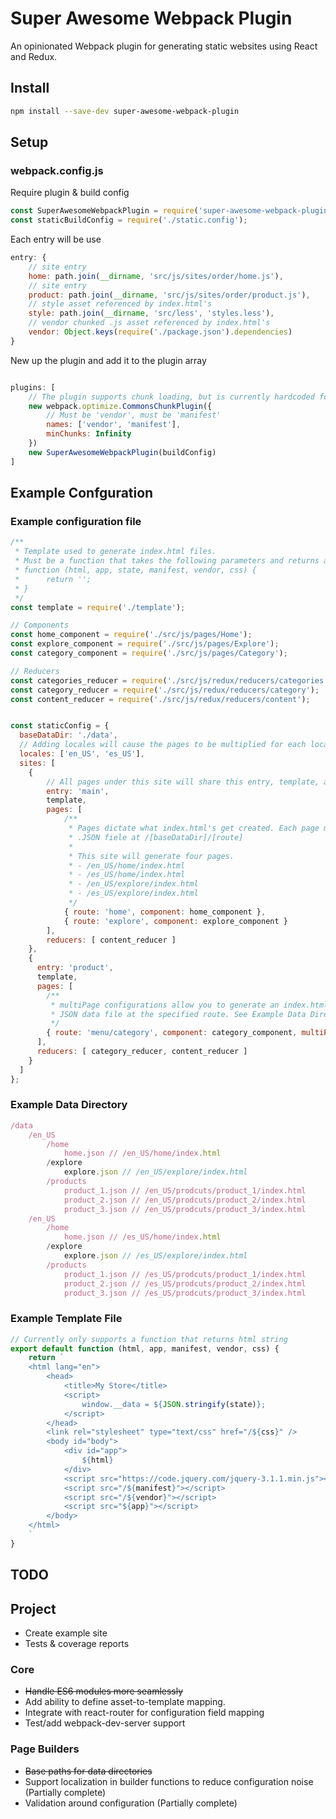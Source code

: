 # Super Awesome Webpack Plugin
An opinionated Webpack plugin for generating static websites using React and Redux.

## Install
```bash
npm install --save-dev super-awesome-webpack-plugin
```

## Setup


### webpack.config.js
Require plugin & build config
```javascript
const SuperAwesomeWebpackPlugin = require('super-awesome-webpack-plugin');
const staticBuildConfig = require('./static.config');
```
Each entry will be use
```javascript
entry: {
    // site entry
    home: path.join(__dirname, 'src/js/sites/order/home.js'),
    // site entry
    product: path.join(__dirname, 'src/js/sites/order/product.js'),
    // style asset referenced by index.html's
    style: path.join(__dirname, 'src/less', 'styles.less'),
    // vendor chunked .js asset referenced by index.html's
    vendor: Object.keys(require('./package.json').dependencies)
}
```
New up the plugin and add it to the plugin array
```javascript

plugins: [
    // The plugin supports chunk loading, but is currently hardcoded for vendor and manifest file only.
    new webpack.optimize.CommonsChunkPlugin({
        // Must be 'vendor', must be 'manifest'
        names: ['vendor', 'manifest'],
        minChunks: Infinity
    })
    new SuperAwesomeWebpackPlugin(buildConfig)
]
```
## Example Confguration

### Example configuration file
```javascript
/**
 * Template used to generate index.html files.
 * Must be a function that takes the following parameters and returns a string
 * function (html, app, state, manifest, vendor, css) {
 *      return '';
 * }
 */
const template = require('./template');

// Components
const home_component = require('./src/js/pages/Home');
const explore_component = require('./src/js/pages/Explore');
const category_component = require('./src/js/pages/Category');

// Reducers
const categories_reducer = require('./src/js/redux/reducers/categories');
const category_reducer = require('./src/js/redux/reducers/category');
const content_reducer = require('./src/js/redux/reducers/content');


const staticConfig = {
  baseDataDir: './data',
  // Adding locales will cause the pages to be multiplied for each locale.
  locales: ['en_US', 'es_US'],
  sites: [
    {
        // All pages under this site will share this entry, template, and reducers
        entry: 'main',
        template,
        pages: [
            /**
             * Pages dictate what index.html's get created. Each page must have a matching
             * .JSON fiele at /[baseDataDir]/[route]
             *
             * This site will generate four pages.
             * - /en_US/home/index.html
             * - /es_US/home/index.html
             * - /en_US/explore/index.html
             * - /es_US/explore/index.html
             */
            { route: 'home', component: home_component },
            { route: 'explore', component: explore_component }
        ],
        reducers: [ content_reducer ]
    },
    {
      entry: 'product',
      template,
      pages: [
        /**
         * multiPage configurations allow you to generate an index.html for each
         * JSON data file at the specified route. See Example Data Directory below.
         */
        { route: 'menu/category', component: category_component, multiPage: true },
      ],
      reducers: [ category_reducer, content_reducer ]
    }
  ]
};
```
### Example Data Directory
```javascript
/data
    /en_US
        /home
            home.json // /en_US/home/index.html
        /explore
            explore.json // /en_US/explore/index.html
        /products
            product_1.json // /en_US/prodcuts/product_1/index.html
            product_2.json // /en_US/prodcuts/product_2/index.html
            product_3.json // /en_US/prodcuts/product_3/index.html
    /en_US
        /home
            home.json // /es_US/home/index.html
        /explore
            explore.json // /es_US/explore/index.html
        /products
            product_1.json // /es_US/prodcuts/product_1/index.html
            product_2.json // /es_US/prodcuts/product_2/index.html
            product_3.json // /es_US/prodcuts/product_3/index.html
```
### Example Template File
```javascript
// Currently only supports a function that returns html string
export default function (html, app, manifest, vendor, css) {
    return `
    <html lang="en">
        <head>
            <title>My Store</title>
            <script>
                window.__data = ${JSON.stringify(state)};
            </script>
        </head>
        <link rel="stylesheet" type="text/css" href="/${css}" />
        <body id="body">
            <div id="app">
                ${html}
            </div>
            <script src="https://code.jquery.com/jquery-3.1.1.min.js"></script>
            <script src="/${manifest}"></script>
            <script src="/${vendor}"></script>
            <script src="${app}"></script>
        </body>
    </html>
    `
}
```

## TODO
## Project
- Create example site
- Tests & coverage reports

### Core
- ~~Handle ES6 modules more seamlessly~~
- Add ability to define asset-to-template mapping.
- Integrate with react-router for configuration field mapping
- Test/add webpack-dev-server support

### Page Builders
- ~~Base paths for data directories~~
- Support localization in builder functions to reduce configuration noise (Partially complete)
- Validation around configuration (Partially complete)
